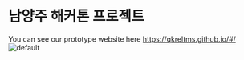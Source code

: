 # 남양주 해커톤 프로젝트
You can see our prototype website here https://qkreltms.github.io/#/<br>
![default](https://user-images.githubusercontent.com/25196026/44069353-464c71ea-9fb9-11e8-8afb-7b6174978c9d.png)
